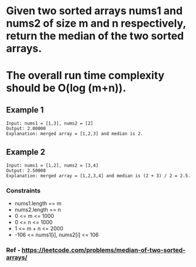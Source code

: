 # Given two sorted arrays nums1 and nums2 of size m and n respectively, return the median of the two sorted arrays.

# The overall run time complexity should be O(log (m+n)).

## Example 1
```
Input: nums1 = [1,3], nums2 = [2]
Output: 2.00000
Explanation: merged array = [1,2,3] and median is 2.
```

## Example 2
```
Input: nums1 = [1,2], nums2 = [3,4]
Output: 2.50000
Explanation: merged array = [1,2,3,4] and median is (2 + 3) / 2 = 2.5.
```

### Constraints

* nums1.length == m
* nums2.length == n
* 0 <= m <= 1000
* 0 <= n <= 1000
* 1 <= m + n <= 2000
* -106 <= nums1[i], nums2[i] <= 106

### Ref - https://leetcode.com/problems/median-of-two-sorted-arrays/